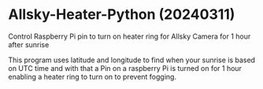 # Allsky-Heater-Python (20240311)
Control Raspberry Pi pin to turn on heater ring for Allsky Camera for 1 hour after sunrise

This program uses latitude and longitude to find when your sunrise is based on UTC time and with that a Pin on a raspberry Pi is turned on for 1 hour enabling a heater ring to turn on to prevent fogging.
